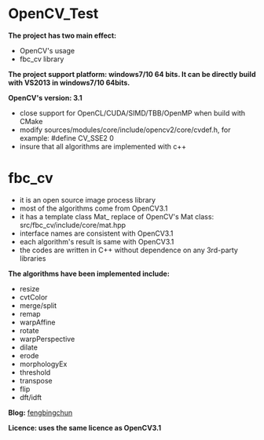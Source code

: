 # OpenCV_Test
**The project has two main effect:**
- OpenCV's usage
- fbc_cv library

**The project support platform: windows7/10 64 bits. It can be directly build with VS2013 in windows7/10 64bits.**

**OpenCV's version: 3.1**
- close support for OpenCL/CUDA/SIMD/TBB/OpenMP when build with CMake
- modify sources/modules/core/include/opencv2/core/cvdef.h, for example: #define CV_SSE2 0
- insure that all algorithms are implemented with c++

# fbc_cv
- it is an open source image process library
- most of the algorithms come from OpenCV3.1
- it has a template class Mat_ replace of OpenCV's Mat class: src/fbc_cv/include/core/mat.hpp
- interface names are consistent with OpenCV3.1
- each algorithm's result is same with OpenCV3.1
- the codes are written in C++ without dependence on any 3rd-party libraries

**The algorithms have been implemented include:**
- resize
- cvtColor
- merge/split
- remap
- warpAffine
- rotate
- warpPerspective
- dilate
- erode
- morphologyEx
- threshold
- transpose
- flip
- dft/idft

**Blog:** [fengbingchun](http://blog.csdn.net/fengbingchun/article/category/721609)

**Licence: uses the same licence as OpenCV3.1**
